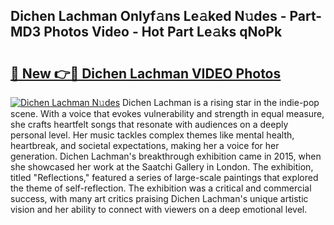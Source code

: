 ## Dichen Lachman Onlyf𝚊ns Le𝚊ked N𝚞des - Part-MD3 Photos Video - Hot Part Le𝚊ks qNoPk

# <h2><a href="http://ab98252.deff.icu/?id=Dichen+Lachman">🔗 New 👉🔴 Dichen Lachman VIDEO Photos</a></h2>

[![Dichen Lachman N𝚞des](https://i.imgur.com/rIISA9y.gif)](http://ab98252.deff.icu/?id=Dichen+Lachman)
Dichen Lachman is a rising star in the indie-pop scene. With a voice that evokes vulnerability and strength in equal measure, she crafts heartfelt songs that resonate with audiences on a deeply personal level. Her music tackles complex themes like mental health, heartbreak, and societal expectations, making her a voice for her generation. Dichen Lachman's breakthrough exhibition came in 2015, when she showcased her work at the Saatchi Gallery in London. The exhibition, titled "Reflections," featured a series of large-scale paintings that explored the theme of self-reflection. The exhibition was a critical and commercial success, with many art critics praising Dichen Lachman's unique artistic vision and her ability to connect with viewers on a deep emotional level.
